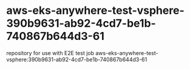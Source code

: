 # aws-eks-anywhere-test-vsphere-390b9631-ab92-4cd7-be1b-740867b644d3-61
repository for use with E2E test job aws-eks-anywhere-test-vsphere:390b9631-ab92-4cd7-be1b-740867b644d3-61
